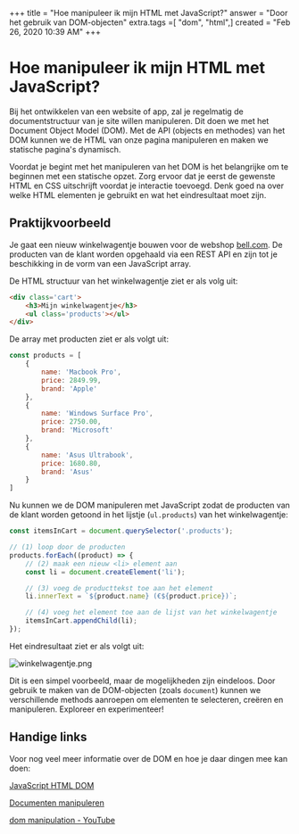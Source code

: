 +++
title = "Hoe manipuleer ik mijn HTML met JavaScript?"
answer = "Door het gebruik van DOM-objecten"
extra.tags =[ "dom", "html",]
created = "Feb 26, 2020 10:39 AM"
+++

# Hoe manipuleer ik mijn HTML met JavaScript?

Bij het ontwikkelen van een website of app, zal je regelmatig de
documentstructuur van je site willen manipuleren. Dit doen we met het Document
Object Model (DOM). Met de API (objects en methodes) van het DOM kunnen we de
HTML van onze pagina manipuleren en maken we statische pagina's dynamisch.

Voordat je begint met het manipuleren van het DOM is het belangrijke om te
beginnen met een statische opzet. Zorg ervoor dat je eerst de gewenste HTML en
CSS uitschrijft voordat je interactie toevoegd. Denk goed na over welke HTML
elementen je gebruikt en wat het eindresultaat moet zijn.

## Praktijkvoorbeeld

Je gaat een nieuw winkelwagentje bouwen voor de webshop
[bell.com](http://bell.com/). De producten van de klant worden opgehaald via
een REST API en zijn tot je beschikking in de vorm van een JavaScript array.

De HTML structuur van het winkelwagentje ziet er als volg uit:

```html
<div class='cart'>
    <h3>Mijn winkelwagentje</h3>
    <ul class='products'></ul>
</div>
```

De array met producten ziet er als volgt uit:

```js
const products = [
    {
        name: 'Macbook Pro',
        price: 2849.99,
        brand: 'Apple'
    },
    {
        name: 'Windows Surface Pro',
        price: 2750.00,
        brand: 'Microsoft'
    },
    {
        name: 'Asus Ultrabook',
        price: 1680.80,
        brand: 'Asus'
    }
]
```

Nu kunnen we de DOM manipuleren met JavaScript zodat de producten van de klant worden getoond in het lijstje (`ul.products`) van het winkelwagentje:

```js
const itemsInCart = document.querySelector('.products');

// (1) loop door de producten
products.forEach((product) => {
    // (2) maak een nieuw <li> element aan
    const li = document.createElement('li');

    // (3) voeg de producttekst toe aan het element
    li.innerText = `${product.name} (€${product.price})`;

    // (4) voeg het element toe aan de lijst van het winkelwagentje
    itemsInCart.appendChild(li);
});
```

Het eindresultaat ziet er als volgt uit:

![winkelwagentje.png](@/winkelwagentje.png)

Dit is een simpel voorbeeld, maar de mogelijkheden zijn eindeloos. Door gebruik te maken van de DOM-objecten (zoals `document`) kunnen we verschillende methods aanroepen om elementen te selecteren, creëren en manipuleren. Exploreer en experimenteer!

## Handige links

Voor nog veel meer informatie over de DOM en hoe je daar dingen mee kan doen:

[JavaScript HTML DOM](https://www.w3schools.com/js/js_htmldom.asp)

[Documenten manipuleren](https://developer.mozilla.org/nl/docs/Learn/JavaScript/Client-side_web_APIs/Manipuleren_documenten)

[dom manipulation - YouTube](https://www.youtube.com/results?search_query=dom+manipulation)
